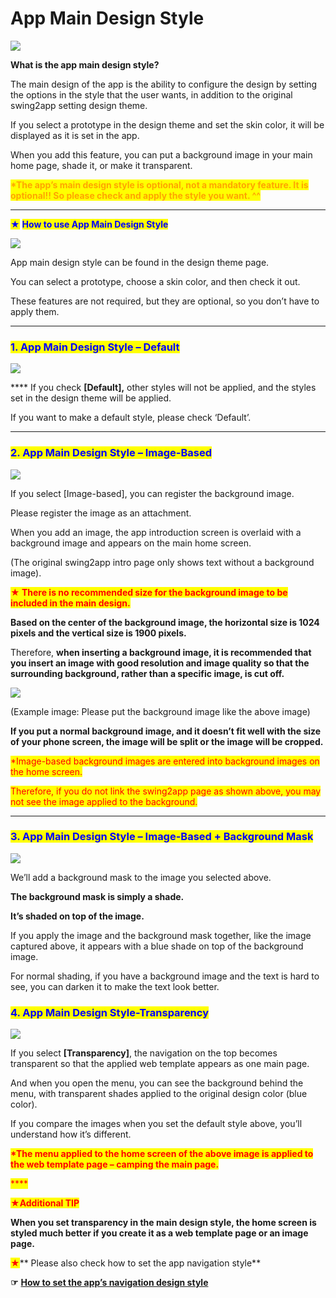 # App Main Design Style

![](https://support.swing2app.com/wp-content/uploads/2018/09/design\_theme.png)

**What is the app main design style?**

The main design of the app is the ability to configure the design by setting the options in the style that the user wants, in addition to the original swing2app setting design theme.

If you select a prototype in the design theme and set the skin color, it will be displayed as it is set in the app.

When you add this feature, you can put a background image in your main home page, shade it, or make it transparent.

<mark style="color:orange;">**\*The app’s main design style is optional, not a mandatory feature. It is optional!! So please check and apply the style you want. ^^**</mark>

***

<mark style="color:blue;">★</mark> <mark style="color:blue;"></mark><mark style="color:blue;">**How to use App Main Design Style**</mark>

![](https://support.swing2app.com/wp-content/uploads/2020/06/Tutorial\_ContentsTutorial\_09.jpg)

App main design style can be found in the design theme page.

You can select a prototype, choose a skin color, and then check it out.

These features are not required, but they are optional, so you don’t have to apply them.

***

### <mark style="color:blue;">**1. App Main Design Style – Default**</mark>

![](https://support.swing2app.com/wp-content/uploads/2020/06/Tutorial\_ContentsTutorial\_10.jpg)

&#x20;**** If you check **\[Default],** other styles will not be applied, and the styles set in the design theme will be applied.

If you want to make a default style, please check ‘Default’.

***

### <mark style="color:blue;">**2. App Main Design Style – Image-Based**</mark>

![](https://support.swing2app.com/wp-content/uploads/2020/06/Tutorial\_ContentsTutorial\_11.jpg)

If you select \[Image-based], you can register the background image.

Please register the image as an attachment.

When you add an image, the app introduction screen is overlaid with a background image and appears on the main home screen.

(The original swing2app intro page only shows text without a background image).

<mark style="color:red;">**★ There is no recommended size for the background image to be included in the main design.**</mark>

**Based on the center of the background image, the horizontal size is 1024 pixels and the vertical size is 1900 pixels.**

Therefore, **when inserting a background image, it is recommended that you insert an image with good resolution and image quality so that the surrounding background, rather than a specific image, is cut off.**

![](https://s3.ap-northeast-2.amazonaws.com/swing2bucket/resource/image/help/c003bede540bd90bb76e09e07e83c488.jpg)

(Example image: Please put the background image like the above image)

**If you put a normal background image, and it doesn’t fit well with the size of your phone screen, the image will be split or the image will be cropped.**&#x20;

<mark style="color:red;">\*Image-based background images are entered into background images on the home screen.</mark>

<mark style="color:red;">Therefore, if you do not link the swing2app page as shown above, you may not see the image applied to the background.</mark>

***

### <mark style="color:blue;">**3. App Main Design Style – Image-Based + Background Mask**</mark>

![](https://support.swing2app.com/wp-content/uploads/2020/06/Tutorial\_ContentsTutorial\_12.jpg)

We’ll add a background mask to the image you selected above.

**The background mask is simply a shade.**

**It’s shaded on top of the image.**

If you apply the image and the background mask together, like the image captured above, it appears with a blue shade on top of the background image.

For normal shading, if you have a background image and the text is hard to see, you can darken it to make the text look better.



### <mark style="color:blue;">**4. App Main Design Style-Transparency**</mark>

![](https://support.swing2app.com/wp-content/uploads/2020/06/Tutorial\_ContentsTutorial\_13.jpg)

If you select **\[Transparency]**, the navigation on the top becomes transparent so that the applied web template appears as one main page.

And when you open the menu, you can see the background behind the menu, with transparent shades applied to the original design color (blue color).

If you compare the images when you set the default style above, you’ll understand how it’s different.

<mark style="color:red;">**\*The menu applied to the home screen of the above image is applied to the web template page – camping the main page.**</mark>

<mark style="color:red;">****</mark>

<mark style="color:red;">**★Additional TIP**</mark>

**When you set transparency in the main design style, the home screen is styled much better if you create it as a web template page or an image page.**&#x20;

<mark style="color:red;">**★**</mark>** Please also check how to set the app navigation style**&#x20;

**☞** [**How to set the app’s navigation design style**](navigation-styles.md)
